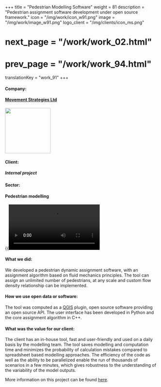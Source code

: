 +++
title = "Pedestrian Modelling Software"
weight = 81
description = "Pedestrian assignment software development under open source framework."
icon = "/img/work/icon_w91.png"
image = "/img/work/image_w91.png"
logo_client = "/img/clients/icon_ms.png"
# next_page = "/work/work_02.html"
# prev_page = "/work/work_94.html"
translationKey = "work_91"
+++

<!-- Company -->
<div class="row">
	<div class="col-sm-3"><h4>Company:</h4></div>
	<div class="col-sm-3"> <h4><a href = "https://movementstrategies.com" target="_blank">Movement Strategies Ltd</a> </h4> </div>
	<div class="col-sm-3"><a href = "https://movementstrategies.com" target="_blank"/> <img src="/img/clients/icon_ms.svg" width="150px"/></a></div>
</div>	

<!-- Client -->
<div class="row">
	<div class="col-sm-3"><h4>Client:</h4></div>
	<div class="col-sm-3"> <h5><i>Internal project </i></h5></div>
	<!-- <div class="col-sm-3"></div> -->
</div>	

<!-- Sector -->
<div class="row">
	<div class="col-sm-3"><h4>Sector:</h4></div>
	<div class="col-sm-3"> <h4>Pedestrian modelling</div>
	<div class="col-sm-3"></div>
</div>	


{{<video autoplay="yes" src="/img/work/video_w91.mp4" controls="yes">}}
<em>Example of simulation of the egress of the Beyoncé and Jay-Z concert at the Nice Allianz Riviera Stadium in 2018.</em>
<br></br>

<h4>What we did:</h4> 
<p>
We developed a pedestrian dynamic assignment software, with an assignment algorithm based on fluid mechanics principles. The tool can assign an unlimited number of pedestrians, at any scale and custom flow density relationship can be implemented.
</p>

<h4>How we use open data or software:</h4>
<p>
The tool was computed as a <a href = "https://qgis.org/en/site/" target="_blank">QGIS</a> plugin, open source software providing an open source API. The user interface has been developed in Python and the core assignment algorithm in C++.
</p>

<h4>What was the value for our client:</h4>
<p>
The client has an in-house tool, fast and user-friendly and used on a daily basis by the modelling team. The tool saves modelling and computation time and minimizes the probability of calculation mistakes compared to spreadsheet based modelling approaches. The efficiency of the code as well as the ability to be parallelized enable the run of thousands of scenarios in a few minutes, which gives robustness to the understanding of the variability of the model outputs.
</p>

<p>
More information on this project can be found <a href = "https://movementstrategies.com/blog-posts/modelling-pedestrian-movement-with-sense-old-science-new-approach" target="_blank"><u>here</u></a>.
</p>


